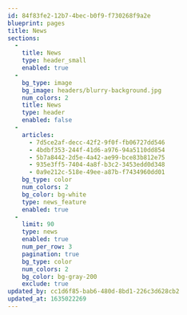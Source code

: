 ```yaml
---
id: 84f83fe2-12b7-4bec-b0f9-f730268f9a2e
blueprint: pages
title: News
sections:
  -
    title: News
    type: header_small
    enabled: true
  -
    bg_type: image
    bg_image: headers/blurry-background.jpg
    num_colors: 2
    title: News
    type: header
    enabled: false
  -
    articles:
      - 7d5ce2af-decc-42f2-9f0f-fb06727dd546
      - 4bdbf353-244f-41d6-a976-94a5110dd854
      - 5b7a8442-2d5e-4a42-ae99-bce83b812e75
      - 935e3ff5-7404-4a8f-b3c2-3453edd0d348
      - 0a9e212c-518e-49ee-a87b-f7434960dd01
    bg_type: color
    num_colors: 2
    bg_color: bg-white
    type: news_feature
    enabled: true
  -
    limit: 90
    type: news
    enabled: true
    num_per_row: 3
    pagination: true
    bg_type: color
    num_colors: 2
    bg_color: bg-gray-200
    exclude: true
updated_by: cc1d6f85-bab6-480d-8bd1-226c3d628cb2
updated_at: 1635022269
---
```

